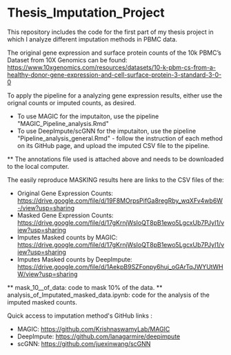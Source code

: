 # Thesis_Imputation_Project
This repository includes the code for the first part of my thesis project in which I analyze different imputation methods in PBMC data.

The original gene expression and surface protein counts of the 10k PBMC’s Dataset from 10X Genomics can be found: https://www.10xgenomics.com/resources/datasets/10-k-pbm-cs-from-a-healthy-donor-gene-expression-and-cell-surface-protein-3-standard-3-0-0

To apply the pipeline for a analyzing gene expression results, either use the orignal counts or imputed counts, as desired.
- To use MAGIC for the imputaiton, use the pipeline "MAGIC_Pipeline_analysis.Rmd"
- To use DeepImpute/scGNN for the imputaiton, use the pipeline "Pipeline_analysis_general.Rmd" - follow the instruction of each method on its GitHub page, and upload the imputed CSV file to the pipeline.

** The annotations file used is attached above and needs to be downloaded to the local computer.

The easily reproduce MASKING results here are links to the CSV files of the:
- Original Gene Expression Counts: https://drive.google.com/file/d/19F8MOrpsPifGa8regRby_wqXFv4wb6W-/view?usp=sharing
- Masked Gene Expression Counts: https://drive.google.com/file/d/17gKrnjWsIoQT8pB1ewo5LgcxUb7PJyI1/view?usp=sharing
- Imputes Masked counts by MAGIC: https://drive.google.com/file/d/17gKrnjWsIoQT8pB1ewo5LgcxUb7PJyI1/view?usp=sharing 
- Imputes Masked counts by DeepImpute: https://drive.google.com/file/d/1AekpB9SZFonpy6huj_oGArTqJWYUtWHW/view?usp=sharing 

** mask_10__of_data: code to mask 10% of the data.
** analysis_of_Imputated_masked_data.ipynb: code for the analysis of the imputed masked counts.

Quick access to imputation method's GitHub links :
- MAGIC: https://github.com/KrishnaswamyLab/MAGIC
- DeepImpute: https://github.com/lanagarmire/deepimpute
- scGNN: https://github.com/juexinwang/scGNN
